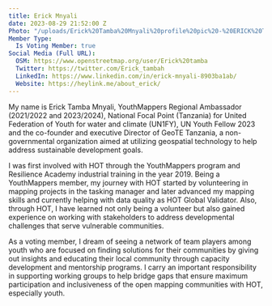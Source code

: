 ```yaml
---
title: Erick Mnyali
date: 2023-08-29 21:52:00 Z
Photo: "/uploads/Erick%20Tamba%20Mnyali%20profile%20pic%20-%20ERICK%20TAMBA.png"
Member Type:
  Is Voting Member: true
Social Media (Full URL):
  OSM: https://www.openstreetmap.org/user/Erick%20tamba
  Twitter: https://twitter.com/Erick_tambah
  LinkedIn: https://www.linkedin.com/in/erick-mnyali-8903ba1ab/
  Website: https://heylink.me/about_erick/
---
```


My name is Erick Tamba Mnyali, YouthMappers Regional Ambassador (2021/2022 and 2023/2024), National Focal Point (Tanzania) for United Federation of Youth for water and climate (UN1FY), UN Youth Fellow 2023 and the co-founder and executive Director of GeoTE Tanzania, a non-governmental organization aimed at utilizing geospatial technology to help address sustainable development goals. 

I was first involved with HOT through the YouthMappers program and Resilience Academy industrial training in the year 2019. Being a YouthMappers member, my journey with HOT started by volunteering in mapping projects in the tasking manager and later advanced my mapping skills and currently helping with data quality as HOT Global Validator. Also, through HOT, I have learned not only being a volunteer but also gained experience on working with stakeholders to address developmental challenges that serve vulnerable communities.

As a voting member, I dream of seeing a network of team players among youth who are focused on finding solutions for their communities by giving out insights and educating their local community through capacity development and mentorship programs. I carry an important responsibility in supporting working groups to help bridge gaps that ensure maximum participation and inclusiveness of the open mapping communities with HOT, especially youth.